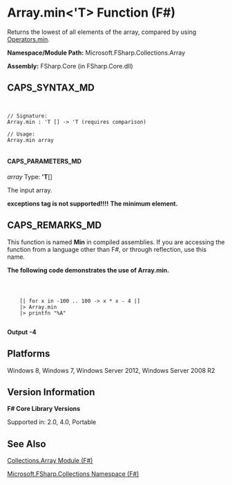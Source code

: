 # Array.min<'T> Function (F#)

Returns the lowest of all elements of the array, compared by using [Operators.min](http://msdn.microsoft.com/en-us/library/adea4fd7-bfad-4834-989c-7878aca81fed).

**Namespace/Module Path:** Microsoft.FSharp.Collections.Array

**Assembly:** FSharp.Core (in FSharp.Core.dll)


## CAPS_SYNTAX_MD



```


// Signature:
Array.min : 'T [] -> 'T (requires comparison)

// Usage:
Array.min array


```



#### CAPS_PARAMETERS_MD
*array*
Type: **'T**[[]](http://msdn.microsoft.com/en-us/library/def20292-9aae-4596-9275-b94e594f8493)


The input array.



**exceptions tag is not supported!!!!**
**The minimum element.**
## CAPS_REMARKS_MD
This function is named **Min** in compiled assemblies. If you are accessing the function from a language other than F#, or through reflection, use this name.

**The following code demonstrates the use of Array.min.**


```



    [| for x in -100 .. 100 -> x * x - 4 |]
    |> Array.min
    |> printfn "%A" 


```



**Output**
**-4**
## Platforms
Windows 8, Windows 7, Windows Server 2012, Windows Server 2008 R2


## Version Information
**F# Core Library Versions**

Supported in: 2.0, 4.0, Portable




## See Also
[Collections.Array Module &#40;F&#35;&#41;](Collections.Array+Module+%28F%23%29.md)

[Microsoft.FSharp.Collections Namespace &#40;F&#35;&#41;](Microsoft.FSharp.Collections+Namespace+%28F%23%29.md)

